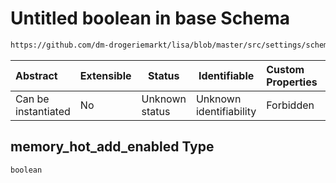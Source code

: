 # Untitled boolean in base Schema

```txt
https://github.com/dm-drogeriemarkt/lisa/blob/master/src/settings/schema.json#/properties/default_configs/properties/compute_attributes/properties/memory_hot_add_enabled
```




| Abstract            | Extensible | Status         | Identifiable            | Custom Properties | Additional Properties | Access Restrictions | Defined In                                                                               |
| :------------------ | ---------- | -------------- | ----------------------- | :---------------- | --------------------- | ------------------- | ---------------------------------------------------------------------------------------- |
| Can be instantiated | No         | Unknown status | Unknown identifiability | Forbidden         | Allowed               | none                | [settings.schema.json\*](../../src/settings/settings.schema.json "open original schema") |

## memory_hot_add_enabled Type

`boolean`
